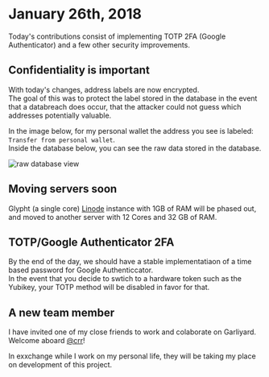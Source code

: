 # January 26th, 2018
Today's contributions consist of implementing TOTP 2FA (Google Authenticator) and a few other security improvements.

## Confidentiality is important
With today's changes, address labels are now encrypted.  
The goal of this was to protect the label stored in the database in the event that a databreach does occur, 
that the attacker could not guess which addresses potentially valuable.

In the image below, for my personal wallet the address you see is labeled: `Transfer from personal wallet`.  
Inside the database below, you can see the raw data stored in the database.

![raw database view](https://scrap.elyc.in/F1UZXb7g0d.png "Logo Title Text 1")

## Moving servers soon
Glypht (a single core) [Linode](https://linode.com) instance with 1GB of RAM will be phased out, 
and moved to another server with 12 Cores and 32 GB of RAM.

## TOTP/Google Authenticator 2FA
By the end of the day, we should have a stable implementatiaon of a time based password for Google Authenticcator.  
In the event that you decide to swtich to a hardware token such as the Yubikey, your TOTP method will be disabled in favor for that. 

## A new team member
I have invited one of my close friends to work and colaborate on Garliyard.  
Welcome aboard [@crr](https://github.com/crr)!

In exxchange while I work on my personal life, they will be taking my place on development of this project.
